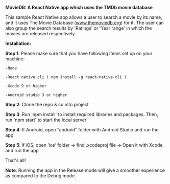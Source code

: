 **MovieDB: A React Native app which uses the TMDb movie database**

This sample React Native app allows a user to search a movie by its name, and it uses The Movie Database (www.themoviedb.org) for it. The user can also group the search results by 'Ratings' or 'Year range' in which the movies are released respectively.

**Installation:**

**Step 1**:  Please make sure that you have following items set up on your machine:

	-Node

	-React native cli ( npm install -g react-native-cli )

	-Xcode 9 or higher

	-Android studio 3 or higher

**Step 2**:  Clone the repo & cd into project

**Step 3**:  Run 'npm install' to install required libraries and packages. Then, run 'npm start' to start the local server

**Step 4**:  If Android, open “android” folder with Android Studio and run the app

**Step 5**:  If iOS, open ‘ios’ folder -> find .xcodeproj file -> Open it with Xcode and run the app

That's all!

**Note**: Running the app in the Release mode will give a smoother experience as compared to the Debug mode.


